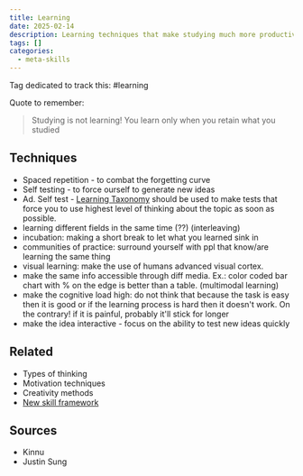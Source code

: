 ```yaml
---
title: Learning
date: 2025-02-14
description: Learning techniques that make studying much more productive
tags: []
categories:
  - meta-skills
---
```


Tag dedicated to track this: #learning  

Quote to remember:

> Studying is not learning! You learn only when you retain what you studied

## Techniques

- Spaced repetition - to combat the forgetting curve
- Self testing - to force ourself to generate new ideas
- Ad. Self test - [Learning Taxonomy](Learning%20Taxonomy.md) should be used to make tests that force you to use highest level of thinking about the topic as soon as possible.
- learning different fields in the same time (??) (interleaving)
- incubation: making a short break to let what you learned sink in
- communities of practice: surround yourself with ppl that know/are learning the same thing
- visual learning: make the use of humans advanced visual cortex. 
- make the same info accessible through diff media. Ex.: color coded bar chart with % on the edge is better than a table. (multimodal learning)
- make the cognitive load high: do not think that because the task is easy then it is good or if the learning process is hard then it doesn't work. On the contrary! if it is painful, probably it'll stick for longer
- make the idea interactive - focus on the ability to test new ideas quickly 

## Related

- Types of thinking
- Motivation techniques
- Creativity methods
- [New skill framework](New%20skill%20framework.md)

## Sources

- Kinnu
- Justin Sung